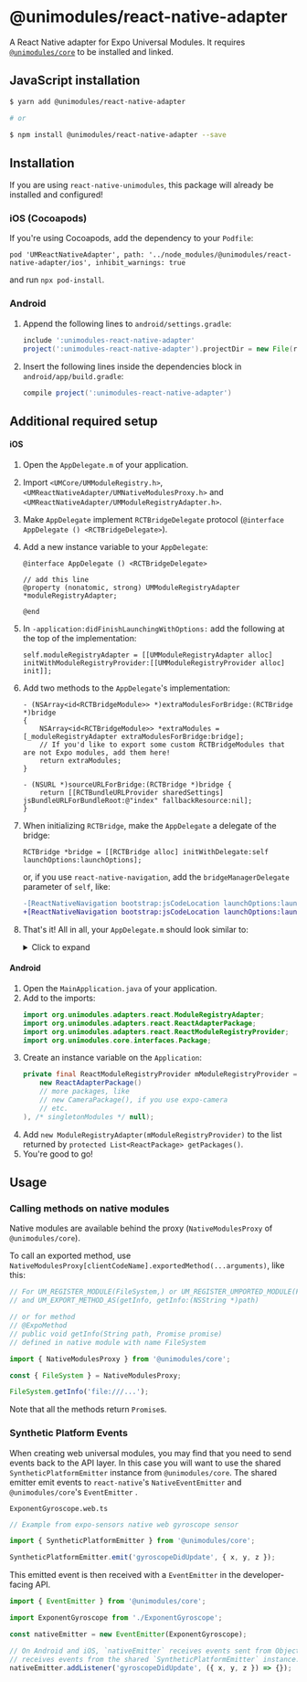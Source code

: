 # @unimodules/react-native-adapter

A React Native adapter for Expo Universal Modules. It requires [`@unimodules/core`](https://github.com/expo/expo/tree/master/packages/@unimodules/core) to be installed and linked.

## JavaScript installation

```sh
$ yarn add @unimodules/react-native-adapter

# or

$ npm install @unimodules/react-native-adapter --save
```

## Installation

If you are using `react-native-unimodules`, this package will already be installed and configured!

### iOS (Cocoapods)

If you're using Cocoapods, add the dependency to your `Podfile`:

`pod 'UMReactNativeAdapter', path: '../node_modules/@unimodules/react-native-adapter/ios', inhibit_warnings: true`

and run `npx pod-install`.

### Android

1.  Append the following lines to `android/settings.gradle`:
    ```gradle
    include ':unimodules-react-native-adapter'
    project(':unimodules-react-native-adapter').projectDir = new File(rootProject.projectDir, '../node_modules/@unimodules/react-native-adapter/android')
    ```
2.  Insert the following lines inside the dependencies block in `android/app/build.gradle`:
    ```gradle
    compile project(':unimodules-react-native-adapter')
    ```

## Additional required setup

#### iOS

1. Open the `AppDelegate.m` of your application.
2. Import `<UMCore/UMModuleRegistry.h>`, `<UMReactNativeAdapter/UMNativeModulesProxy.h>` and `<UMReactNativeAdapter/UMModuleRegistryAdapter.h>`.
3. Make `AppDelegate` implement `RCTBridgeDelegate` protocol (`@interface AppDelegate () <RCTBridgeDelegate>`).
4. Add a new instance variable to your `AppDelegate`:

   ```objc
   @interface AppDelegate () <RCTBridgeDelegate>

   // add this line
   @property (nonatomic, strong) UMModuleRegistryAdapter *moduleRegistryAdapter;

   @end
   ```

5. In `-application:didFinishLaunchingWithOptions:` add the following at the top of the implementation:
   ```objc
   self.moduleRegistryAdapter = [[UMModuleRegistryAdapter alloc] initWithModuleRegistryProvider:[[UMModuleRegistryProvider alloc] init]];
   ```
6. Add two methods to the `AppDelegate`'s implementation:

   ```objc
   - (NSArray<id<RCTBridgeModule>> *)extraModulesForBridge:(RCTBridge *)bridge
   {
       NSArray<id<RCTBridgeModule>> *extraModules = [_moduleRegistryAdapter extraModulesForBridge:bridge];
       // If you'd like to export some custom RCTBridgeModules that are not Expo modules, add them here!
       return extraModules;
   }

   - (NSURL *)sourceURLForBridge:(RCTBridge *)bridge {
       return [[RCTBundleURLProvider sharedSettings] jsBundleURLForBundleRoot:@"index" fallbackResource:nil];
   }
   ```

7. When initializing `RCTBridge`, make the `AppDelegate` a delegate of the bridge:
   ```objc
   RCTBridge *bridge = [[RCTBridge alloc] initWithDelegate:self launchOptions:launchOptions];
   ```

   or, if you use `react-native-navigation`, add the `bridgeManagerDelegate` parameter of `self`, like:
   ```diff
   -[ReactNativeNavigation bootstrap:jsCodeLocation launchOptions:launchOptions];
   +[ReactNativeNavigation bootstrap:jsCodeLocation launchOptions:launchOptions bridgeManagerDelegate:self];
   ```
8. That's it! All in all, your `AppDelegate.m` should look similar to:

   <details>
       <summary>Click to expand</summary>
       <p>

   ```objc
   #import "AppDelegate.h"

   #import <React/RCTBundleURLProvider.h>
   #import <React/RCTRootView.h>

   #import <UMCore/UMModuleRegistry.h>
   #import <UMReactNativeAdapter/UMNativeModulesProxy.h>
   #import <UMReactNativeAdapter/UMModuleRegistryAdapter.h>

   @interface AppDelegate () <RCTBridgeDelegate>

   @property (nonatomic, strong) UMModuleRegistryAdapter *moduleRegistryAdapter;

   @end

   @implementation AppDelegate

   - (BOOL)application:(UIApplication *)application didFinishLaunchingWithOptions:(NSDictionary *)launchOptions
   {
       self.moduleRegistryAdapter = [[UMModuleRegistryAdapter alloc] initWithModuleRegistryProvider:[[UMModuleRegistryProvider alloc] init]];
       RCTBridge *bridge = [[RCTBridge alloc] initWithDelegate:self launchOptions:launchOptions];
       RCTRootView *rootView = [[RCTRootView alloc] initWithBridge:bridge moduleName:@"YOUR_MODULE_NAME" initialProperties:nil];
       rootView.backgroundColor = [[UIColor alloc] initWithRed:1.0f green:1.0f blue:1.0f alpha:1];

       self.window = [[UIWindow alloc] initWithFrame:[UIScreen mainScreen].bounds];
       UIViewController *rootViewController = [UIViewController new];
       rootViewController.view = rootView;
       self.window.rootViewController = rootViewController;
       [self.window makeKeyAndVisible];
       return YES;
   }

   - (NSArray<id<RCTBridgeModule>> *)extraModulesForBridge:(RCTBridge *)bridge
   {
       NSArray<id<RCTBridgeModule>> *extraModules = [_moduleRegistryAdapter extraModulesForBridge:bridge andExperience:nil];
       // If you'd like to export some custom RCTBridgeModules that are not universal modules, add them here!
       return extraModules;
   }

   - (NSURL *)sourceURLForBridge:(RCTBridge *)bridge {
       return [[RCTBundleURLProvider sharedSettings] jsBundleURLForBundleRoot:@"index" fallbackResource:nil];
   }

   @end
   ```

   </details>

#### Android

1. Open the `MainApplication.java` of your application.
2. Add to the imports:
   ```java
   import org.unimodules.adapters.react.ModuleRegistryAdapter;
   import org.unimodules.adapters.react.ReactAdapterPackage;
   import org.unimodules.adapters.react.ReactModuleRegistryProvider;
   import org.unimodules.core.interfaces.Package;
   ```
3. Create an instance variable on the `Application`:
   ```java
   private final ReactModuleRegistryProvider mModuleRegistryProvider = new ReactModuleRegistryProvider(Arrays.<Package>asList(
       new ReactAdapterPackage()
       // more packages, like
       // new CameraPackage(), if you use expo-camera
       // etc.
   ), /* singletonModules */ null);
   ```
4. Add `new ModuleRegistryAdapter(mModuleRegistryProvider)` to the list returned by `protected List<ReactPackage> getPackages()`.
5. You're good to go!

## Usage

### Calling methods on native modules

Native modules are available behind the proxy (`NativeModulesProxy` of `@unimodules/core`).

To call an exported method, use `NativeModulesProxy[clientCodeName].exportedMethod(...arguments)`, like this:

```js
// For UM_REGISTER_MODULE(FileSystem,) or UM_REGISTER_UMPORTED_MODULE(FileSystem)
// and UM_EXPORT_METHOD_AS(getInfo, getInfo:(NSString *)path)

// or for method
// @ExpoMethod
// public void getInfo(String path, Promise promise)
// defined in native module with name FileSystem

import { NativeModulesProxy } from '@unimodules/core';

const { FileSystem } = NativeModulesProxy;

FileSystem.getInfo('file:///...');
```

Note that all the methods return `Promise`s.

### Synthetic Platform Events

When creating web universal modules, you may find that you need to send events back to the API layer.
In this case you will want to use the shared `SyntheticPlatformEmitter` instance from `@unimodules/core`. The shared emitter emit events to `react-native`'s `NativeEventEmitter` and `@unimodules/core`'s `EventEmitter` .

`ExponentGyroscope.web.ts`

```js
// Example from expo-sensors native web gyroscope sensor

import { SyntheticPlatformEmitter } from '@unimodules/core';

SyntheticPlatformEmitter.emit('gyroscopeDidUpdate', { x, y, z });
```

This emitted event is then received with a `EventEmitter` in the developer-facing API.

```js
import { EventEmitter } from '@unimodules/core';

import ExponentGyroscope from './ExponentGyroscope';

const nativeEmitter = new EventEmitter(ExponentGyroscope);

// On Android and iOS, `nativeEmitter` receives events sent from Objective-C and Java. On web, it
// receives events from the shared `SyntheticPlatformEmitter` instance.
nativeEmitter.addListener('gyroscopeDidUpdate', ({ x, y, z }) => {});
```
